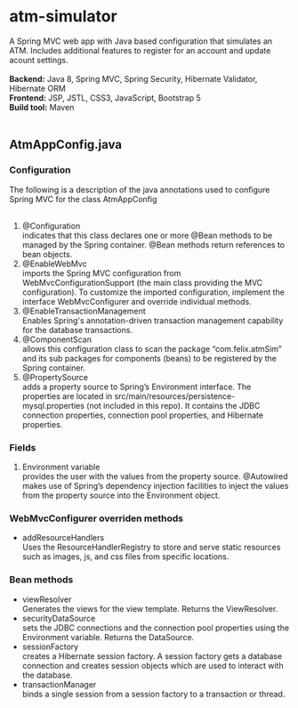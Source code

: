 # atm-simulator
A Spring MVC web app with Java based configuration that simulates an ATM. Includes additional features to register for an account and update acount settings.
<br/>
<br/>
**Backend:** Java 8, Spring MVC, Spring Security, Hibernate Validator, Hibernate ORM
<br/>
**Frontend:** JSP, JSTL, CSS3, JavaScript, Bootstrap 5
<br/>
**Build tool:** Maven
<br/>
<br/>
## AtmAppConfig.java
### Configuration
The following is a description of the java annotations used to configure Spring MVC for the class AtmAppConfig
<br/>
<br/>
1. @Configuration<br/>indicates that this class declares one or more @Bean methods to be managed by the Spring container. @Bean methods return references to bean objects.
2. @EnableWebMvc<br/>imports the Spring MVC configuration from WebMvcConfigurationSupport (the main class providing the MVC configuration). To customize the imported configuration, implement the interface WebMvcConfigurer and override individual methods.
3. @EnableTransactionManagement<br/>Enables Spring's annotation-driven transaction management capability for the database transactions.
4. @ComponentScan<br/>allows this configuration class to scan the package “com.felix.atmSim” and its sub packages for components (beans) to be registered by the Spring container.
5. @PropertySource<br/>
adds a property source to Spring’s Environment interface. The properties are located in src/main/resources/persistence-mysql.properties (not included in this repo). It contains the JDBC connection properties, connection pool properties, and Hibernate properties.
### Fields
1. Environment variable<br/>
provides the user with the values from the property source. @Autowired makes use of Spring’s dependency injection facilities to inject the values from the property source into the Environment object.
### WebMvcConfigurer overriden methods
* addResourceHandlers<br/>
Uses the ResourceHandlerRegistry to store and serve static resources such as images, js, and css files from specific locations.
### Bean methods
* viewResolver<br/>
Generates the views for the view template. Returns the ViewResolver.
* securityDataSource<br/>
sets the JDBC connections and the connection pool properties using the Environment variable. Returns the DataSource.
* sessionFactory<br/>
creates a Hibernate session factory. A session factory gets a database connection and creates session objects which are used to interact with the database.
* transactionManager<br/>
binds a single session from a session factory to a transaction or thread.
